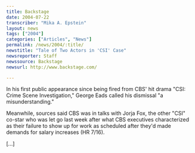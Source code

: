 ```yaml
---
title: Backstage
date: 2004-07-22
transcriber: "Mika A. Epstein"
layout: news
tags: ["2004"]
categories: ["Articles", "News"]
permalink: /news/2004/:title/
newstitle: "Tale of Two Actors in 'CSI' Case"
newsreporter: Staff
newssource: Backstage
newsurl: http://www.backstage.com/

---
```


In his first public appearance since being fired from CBS' hit drama "CSI: Crime Scene Investigation," George Eads called his dismissal "a misunderstanding."

Meanwhile, sources said CBS was in talks with Jorja Fox, the other "CSI" co-star who was let go last week after what CBS executives characterized as their failure to show up for work as scheduled after they'd made demands for salary increases (HR 7/16).

[...]
